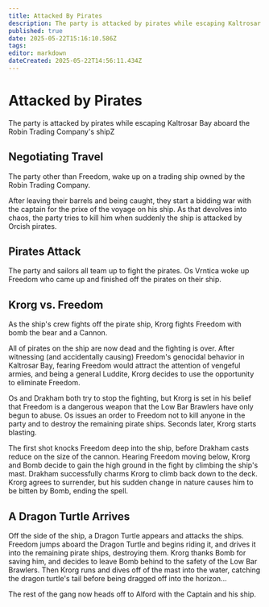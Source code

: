 ```yaml
---
title: Attacked By Pirates
description: The party is attacked by pirates while escaping Kaltrosar Bay
published: true
date: 2025-05-22T15:16:10.586Z
tags: 
editor: markdown
dateCreated: 2025-05-22T14:56:11.434Z
---
```


# Attacked by Pirates
The party is attacked by pirates while escaping Kaltrosar Bay aboard the Robin Trading Company's shipZ

## Negotiating Travel
The party other than Freedom, wake up on a trading ship owned by the Robin Trading Company.

After leaving their barrels and being caught, they start a bidding war with the captain for the prixe of the voyage on his ship. As that devolves into chaos, the party tries to kill him when suddenly the ship is attacked by Orcish pirates.

## Pirates Attack
The party and sailors all team up to fight the pirates. Os Vrntica woke up Freedom who came up and finished off the pirates on their ship.


## Krorg vs. Freedom
As the ship's crew fights off the pirate ship, Krorg fights Freedom with bomb the bear and a Cannon. 

All of pirates on the ship are now dead and the fighting is over. After witnessing (and accidentally causing) Freedom's genocidal behavior in Kaltrosar Bay, fearing Freedom would attract the attention of vengeful armies, and being a general Luddite, Krorg decides to use the opportunity to eliminate Freedom.

Os and Drakham both try to stop the fighting, but Krorg is set in his belief that Freedom is a dangerous weapon that the Low Bar Brawlers have only begun to abuse. Os issues an order to Freedom not to kill anyone in the party and to destroy the remaining pirate ships. Seconds later, Krorg starts blasting.

The first shot knocks Freedom deep into the ship, before Drakham casts reduce on the size of the cannon. Hearing Freedom moving below, Krorg and Bomb decide to gain the high ground in the fight by climbing the ship's mast. Drakham successfully charms Krorg to climb back down to the deck. Krorg agrees to surrender, but his sudden change in nature causes him to be bitten by Bomb, ending the spell.


## A Dragon Turtle Arrives
Off the side of the ship, a Dragon Turtle appears and attacks the ships. Freedom jumps aboard the Dragon Turtle and begins riding it, and drives it into the remaining pirate ships, destroying them. Krorg thanks Bomb for saving him, and decides to leave Bomb behind to the safety of the Low Bar Brawlers. Then Krorg runs and dives off of the mast into the water, catching the dragon turtle's tail before being dragged off into the horizon...

The rest of the gang now heads off to Alford with the Captain and his ship.
